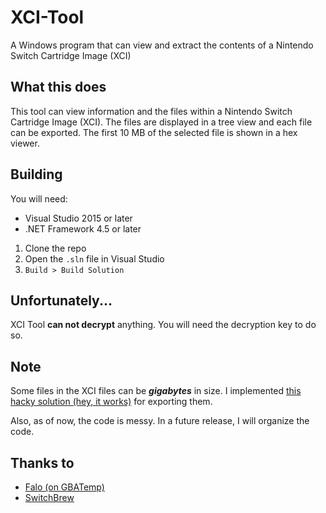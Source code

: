 # XCI-Tool
A Windows program that can view and extract the contents of a Nintendo Switch Cartridge Image (XCI)

## What this does
This tool can view information and the files within a Nintendo Switch Cartridge Image (XCI). The files are displayed in a tree view and each file can be exported. The first 10 MB of the selected file is shown in a hex viewer.

## Building
You will need:
* Visual Studio 2015 or later
* .NET Framework 4.5 or later

1. Clone the repo
2. Open the `.sln` file in Visual Studio
3. `Build > Build Solution`

## Unfortunately...
XCI Tool **can not decrypt** anything. You will need the decryption key to do so.

## Note
Some files in the XCI files can be ***gigabytes*** in size. I implemented [this hacky solution (hey, it works)](https://github.com/theawesomecoder61/XCI-Tool/blob/master/XCI%20Tool/Form1.cs#L102) for exporting them.

Also, as of now, the code is messy. In a future release, I will organize the code.

## Thanks to
* [Falo (on GBATemp)](https://pastebin.com/RMv2CW2H)
* [SwitchBrew](http://switchbrew.org/index.php?title=Gamecard_Format)
